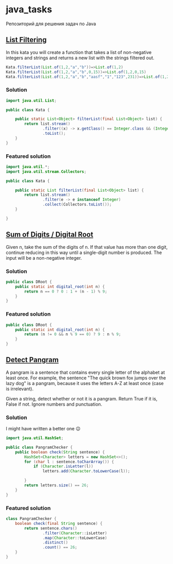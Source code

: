 # java_tasks

Репозиторий для решения задач по Java

## [List Filtering](https://www.codewars.com/kata/53dbd5315a3c69eed20002dd/java)

In this kata you will create a function that takes a list of non-negative integers and strings and returns a new list
with the strings filtered out.

```java
Kata.filterList(List.of(1,2,"a","b"))=>List.of(1,2)
Kata.filterList(List.of(1,2,"a","b",0,15))=>List.of(1,2,0,15)
Kata.filterList(List.of(1,2,"a","b","aasf","1","123",231))=>List.of(1,2,231)
```

### Solution

```java
import java.util.List;

public class Kata {

    public static List<Object> filterList(final List<Object> list) {
        return list.stream()
                .filter((x) -> x.getClass() == Integer.class && (Integer) x >= 0)
                .toList();
    }
}

```

### Featured solution

```java
import java.util.*;
import java.util.stream.Collectors;

public class Kata {

    public static List filterList(final List<Object> list) {
        return list.stream()
                .filter(e -> e instanceof Integer)
                .collect(Collectors.toList());
    }

}
```

## [Sum of Digits / Digital Root](https://www.codewars.com/kata/541c8630095125aba6000c00/java)

Given n, take the sum of the digits of n. If that value has more than one digit, continue reducing in this way until a
single-digit number is produced. The input will be a non-negative integer.

### Solution

```java
public class DRoot {
    public static int digital_root(int n) {
        return n == 0 ? 0 : 1 + (n - 1) % 9;
    }
}
```

### Featured solution

```java
public class DRoot {
    public static int digital_root(int n) {
        return (n != 0 && n % 9 == 0) ? 9 : n % 9;
    }
}
```

## [Detect Pangram](https://www.codewars.com/kata/545cedaa9943f7fe7b000048/java)

A pangram is a sentence that contains every single letter of the alphabet at least once.
For example, the sentence "The quick brown fox jumps over the lazy dog" is a pangram,
because it uses the letters A-Z at least once (case is irrelevant).

Given a string, detect whether or not it is a pangram.
Return True if it is, False if not. Ignore numbers and punctuation.

### Solution
 I might have written a better one 😉
```java
import java.util.HashSet;

public class PangramChecker {
    public boolean check(String sentence) {
        HashSet<Character> letters = new HashSet<>();
        for (char l : sentence.toCharArray()) {
            if (Character.isLetter(l))
                letters.add(Character.toLowerCase(l));

        }
        return letters.size() == 26;
    }
}
```

### Featured solution

```java
class PangramChecker {
    boolean check(final String sentence) {
        return sentence.chars()
                .filter(Character::isLetter)
                .map(Character::toLowerCase)
                .distinct()
                .count() == 26;
    }
}
```